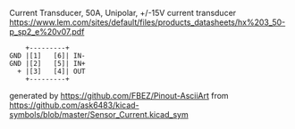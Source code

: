 Current Transducer, 50A, Unipolar, +/-15V
current transducer
https://www.lem.com/sites/default/files/products_datasheets/hx%203_50-p_sp2_e%20v07.pdf


	    +---------+
	GND |[1]   [6]| IN-
	GND |[2]   [5]| IN+
	  + |[3]   [4]| OUT
	    +---------+


generated by https://github.com/FBEZ/Pinout-AsciiArt from https://github.com/ask6483/kicad-symbols/blob/master/Sensor_Current.kicad_sym